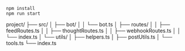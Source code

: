 ```
npm install
npm run start
```

project/
├── src/
│   ├── bot/
│   │   └── bot.ts
│   ├── routes/
│   │   ├── feedRoutes.ts
│   │   ├── thoughtRoutes.ts
│   │   ├── webhookRoutes.ts
│   │   └── index.ts
│   └── utils/
│       ├── helpers.ts
│       ├── postUtils.ts
│       └── tools.ts
└── index.ts
